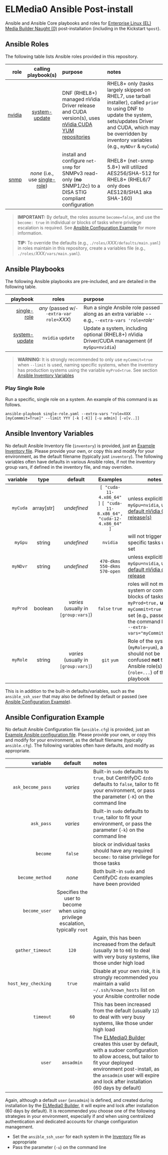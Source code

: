 # ELMedia0 Ansible Post-install

Ansible and Ansible Core playbooks and roles for [Enterprise Linux (EL) Media Builder Naught (0)](https://github.com/BJSmithIEEE/elmedia0/) post-installation (including in the Kickstart `%post`).


## Ansible Roles

The following table lists Ansible roles provided in this repository.

| role | calling playbook(s) | purpose | notes |
| --------:|:--------------:|:------------------------------------ |:--------------------------------- |
| [nvidia](./roles/nvidia/) | [system-update](./system-update.yaml) | DNF (RHEL8+) managed nVidia Driver release and CUDA version(s), uses [nVidia CUDA YUM repositories](https://developer.download.nvidia.com/compute/cuda/repos/) | RHEL8+ only (tasks largely skipped on RHEL7, use tarball installer), called `prior` to using DNF to update the system, sets/updates Driver and CUDA, which may be overridden by inventory variables (e.g., `myNDvr` & `myCuda`) |
| [snmp](./roles/snmp/) | *none* (i.e., use [single-role](./single-role.yaml)) | install and configure `net-snmp` for SNMPv3 read-only (**no** SNMP1/2c) to a DISA STIG compliant configuration | RHEL8+ (net-snmp 5.8+) will utilized AES256/SHA-512 for RHEL8+ (RHEL6/7 only does AES128/SHA1 aka SHA-160) |

> **IMPORTANT:**  By default, the roles assume `become=false`, and use the `become: true` in individual or blocks of tasks where privilege escalation is required.  See [Ansible Configuration Example](#ansible-configuration-example) for more information.

> **TIP:**  To override the defaults (e.g., `./roles/`*XXX*`/defaults/main.yaml`) in roles maintain in this repository, create a variables file (e.g., `./roles/`*XXX*`/vars/main.yaml`).


## Ansible Playbooks

The following Ansible playbooks are pre-included, and are detailed in the following table.

| playbook | roles | purpose |
| --------:|:-------------------:|:------------------------------------ |
| [single-role](./single-role.yaml) | *any* (passed w/`--extra-var role=`*XXX*) | Run a single Ansbile role passed along as an extra variable -- e.g., `--extra-vars 'role=`*role*`'` |
| [system-update](./system-update.yaml) | `nvidia` `update` | Update a system, including optional (RHEL8+) nVidia Driver/CUDA management (if `myGpu=nvidia`) |

> **WARNING:**  It is strongly recommended to only use `myCommit=true` when `--limit` is used, naming specific systems, when the inventory has production systems using the variable `myProd=true`.  See section [Ansible Inventory Variables](#ansible-inventory-variables)


### Play Single Role

Run a specific, single role on a system.  An example of this command is as follows.

``` console
ansible-playbook single-role.yaml --extra-vars "role=XXX [myCommmit=True]" --limit YYY [-k [-K]] [-u admin] [-v[v..]]  
```

## Ansible Inventory Variables

No default Ansible Inventory file (`inventory`) is provided, just an [Example Inventory file](./inventory_example).  Please provide your own, or copy this and modify for your environment, as the default filename (typically just `inventory`).  The following variables often have defaults in various Ansible roles, if not the inventory group vars, if defined in the inventory file, and may overriden.

| variable | type | default | Examples | notes |
| --------:|:----:|:---------:|:-------------:| ------------------------------------ |
| `myCuda` | array[str] | *undefined* | `[ "cuda-11-4.x86_64" ]` `[ "cuda-11-8.x86_64", "cuda-12-4.x86_64" ]` | unless explicitly set, if `myGpu=nvidia`, uses [default nVidia CUDA release(s)](./roles/nvidia/defaults/main.yaml) | 
| `myGpu`  | string | *undefined* | `nvidia` | will not trigger GPU-specific tasks unless set |
| `myNDvr` | string | *undefined* | `470-dkms` `550-dkms` `570-open` | unless explicitly set, if `myGpu=nvidia`, uses [default nVidia driver release](./roles/nvidia/defaults/main.yaml) | 
| `myProd` | boolean | *varies* (usually in `[group:vars]`) | `false` `true`  | roles will not modify system or complete blocks of tasks if `myProd=true,` **unless** `myCommit=true` is also set (e.g., passed on the command line via `--extra-vars="myCommit=true"`) |
| `myRole` | string | *varies* (usually in `[group:vars]`) | `git` `yum` | Role of the system (`myRole=yum`), and should not be confused **not** the Ansible role(s) (`role=...`) of the playbook |

This is in addition to the built-in defaults/variables, such as the `ansible_ssh_user` that may also be defined by default or passed (see [Ansible Configuration Example](#ansible-configuration-example)).


## Ansible Configuration Example

No default Ansible Configuration file (`ansible.cfg`) is provided, just an [Example Ansible configuration file](./ansible.cfg_example).  Please provide your own, or copy this and modify for your environment, as the default filename (typically `ansible.cfg`).  The following variables often have defaults, and modify as appropriate.

| variable          | default | notes |
| -----------------:|:----------:|:---------------------------------------------------------------------------------------------------- |
| `ask_become_pass` | *varies* | Built-in `sudo` defaults to `true`, but CentrifyDC `dzdo` defaults to `false`, tailor to fit your environment, or pass the parameter (`-K`) on the command line |
| `ask_pass`        | *varies* | Built-in `sudo` defaults to `true`, tailor to fit your environment, or pass the parameter (`-k`) on the command line |
| `become`          | `false` | block or individual tasks should have any required `become:` to raise privilege for those tasks |
| `become_method`   | *none*  | Both built-in `sudo` and CentifyDC `dzdo` examples have been provided |
| `become_user`     | Specifies the user to become when using privilege escalation, typically `root` |
| `gather_timeout`  | `120` | Again, this has been increased from the default (usually `30` to `60`) to deal with very busy systems, like those under high load |
| `host_key_checking` | `true` | Disable at your own risk, it is strongly recommended you maintain a valid `~/.ssh/known_hosts` list on your Ansible controller node |
| `timeout`         | `60` | This has been increased from the default (usually `12`) to deal with very busy systems, like those under high load |
| `user`            | `ansadmin` | The [ELMedia0 Builder](https://github.com/BJSmithIEEE/elmedia0/) creates this user by default, with a sudoer configuration to allow access, but tailor to fit your deployed environment post-install, as the `ansadmin` user will expire and lock after installation (60 days by default) |

Again, although a default `user` (`ansadmin`) is defined, and created during installation by the [ELMedia0 Builder](https://github.com/BJSmithIEEE/elmedia0/), it will expire and lock after installation (60 days by default).  It is recommended you choose one of the following strategies in your environment, especially if and when using centralized authentication and dedicated accounts for change configuration management.
- Set the `ansible_ssh_user` for each system in the [Inventory](#ansible-inventory-and-variables) file as appropriate
- Pass the parameter (`-u`) on the command line


